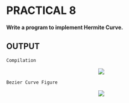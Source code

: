 # PRACTICAL 8
**Write a program to implement Hermite Curve.**

## OUTPUT
`Compilation`
<p align="center">
<img src="https://user-images.githubusercontent.com/68191677/235359275-d4c5b63d-5e70-4686-82b8-4efd2af7da02.png"  />
</p>

`Bezier Curve Figure`
<p align="center">
<img src="https://user-images.githubusercontent.com/68191677/235359289-c9a2ff80-7a3c-491e-ab1f-0d9036de9503.png"  />
</p>